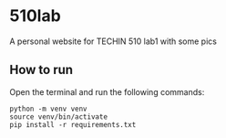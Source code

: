 # 510lab
A personal website for TECHIN 510 lab1 with some pics
## How to run
Open the terminal and run the following commands:
```
python -m venv venv
source venv/bin/activate
pip install -r requirements.txt
```




